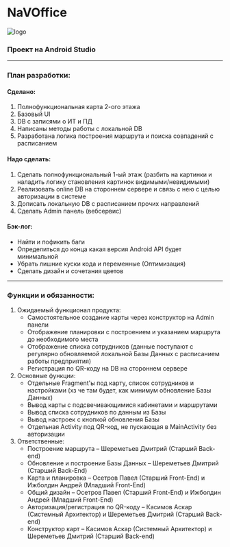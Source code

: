 # NaVOffice
![logo](https://media.discordapp.net/attachments/759412243850592258/812671357048455238/jUbo5dIVwWg.png)
### Проект на Android Studio
---
### План разработки:
#### Сделано:
1) Полнофункциональная карта 2-ого этажа
2) Базовый UI
3) DB с записями о ИТ и ПД
4) Написаны методы работы с локальной DB
5) Разработана логика построения маршрута и поиска совпадений с расписанием
#### Надо сделать:
1) Сделать полнофункциональный 1-ый этаж (разбить на картинки и наладить логику становления картинок видимыми/невидимыми)
2) Реализовать online DB на стороннем сервере и связь с нею с целью авторизации в системе
3) Дописать локальную DB с расписанием прочих направлений
4) Сделать Admin панель (вебсервис)

#### Бэк-лог:
- Найти и пофикить баги
- Определиться до конца какая версия Android API будет минимальной
- Убрать лишние куски кода и переменные (Оптимизация)
- Сделать дизайн и сочетания цветов
---
### Функции и обязанности:
1. Ожидаемый функционал продукта:
    - Самостоятельное создание карты через конструктор на Admin панели
    - Отображение планировки с построением и указанием маршрута до необходимого места
    - Отображение списка сотрудников (данные поступают с регулярно обновляемой локальной Базы Данных с расписанием работы предприятия)
    - Регистрация по QR-коду на DB на стороннем сервере
2. Основные функции:
    - Отдельные Fragment'ы под карту, список сотрудников и настройками (хз че там будет, как минимум обновление Базы Данных)
    - Вывод карты с подсвечивающимися кабинетами и маршрутами
    - Вывод списка сотрудников по данным из Базы
    - Вывод настроек с кнопкой обновления Базы
    - Отдельная Activity под QR-код, не пускающая в MainActivity без авторизации
3. Ответственные:
    - Построение маршрута – Шереметьев Дмитрий (Старший Back-end)
    - Обновление и построение Базы Данных – Шереметьев Дмитрий (Старший Back-End)
    - Карта и планировка – Осетров Павел (Старший Front-End) и Ижболдин Андрей (Младший Front-End)
    - Общий дизайн – Осетров Павел (Старший Front-End) и Ижболдин Андрей (Младший Front-End)
    - Авторизация/регистрация по QR-коду – Касимов Аскар (Системный Архитектор) и Шереметьев Дмитрий (Старший Back-end) 
    - Конструктор карт – Касимов Аскар (Системный Архитектор) и Шереметьев Дмитрий (Старший Back-end)
